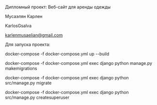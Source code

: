 Дипломный проект: Веб-сайт для аренды одежды
  
Мусаэлян Карлен  
  
KarlosGsalva  
  
karlenmusaelian@gmail.com  
  
Для запуска проекта:  
  
docker-compose -f docker-compose.yml up --build  
  
docker-compose -f docker-compose.yml exec django python manage.py makemigrations  
  
docker-compose -f docker-compose.yml exec django python src/manage.py migrate  
  
docker-compose -f docker-compose.yml exec django python src/manage.py createsuperuser
